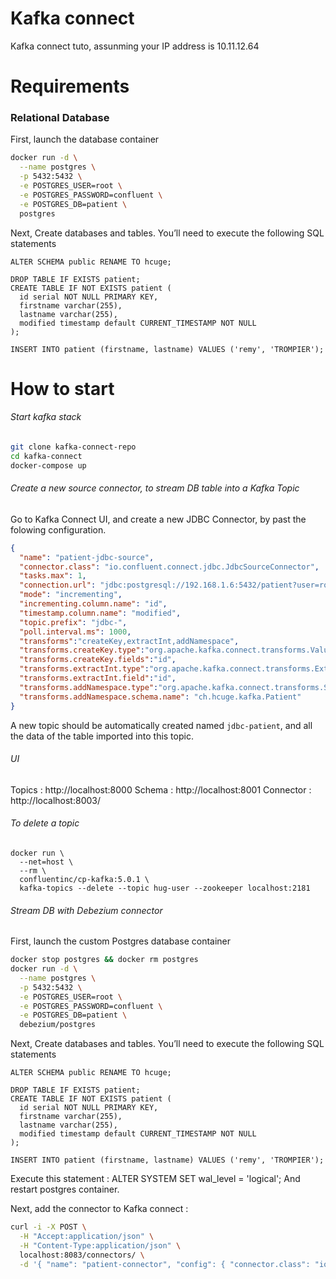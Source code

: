 # Kafka connect
Kafka connect tuto, assunming your IP address is 10.11.12.64

# Requirements

### Relational Database
First, launch the database container
```sh
docker run -d \
  --name postgres \
  -p 5432:5432 \
  -e POSTGRES_USER=root \
  -e POSTGRES_PASSWORD=confluent \
  -e POSTGRES_DB=patient \
  postgres
```

Next, Create databases and tables. You’ll need to execute the following SQL statements

```
ALTER SCHEMA public RENAME TO hcuge;

DROP TABLE IF EXISTS patient;
CREATE TABLE IF NOT EXISTS patient (
  id serial NOT NULL PRIMARY KEY,
  firstname varchar(255),
  lastname varchar(255),
  modified timestamp default CURRENT_TIMESTAMP NOT NULL
);

INSERT INTO patient (firstname, lastname) VALUES ('remy', 'TROMPIER');
```

# How to start

###### Start kafka stack
```sh
git clone kafka-connect-repo
cd kafka-connect
docker-compose up
```

###### Create a new source connector, to stream DB table into a Kafka Topic
Go to Kafka Connect UI, and create a new JDBC Connector, by past the folowing configuration.
```json
{
  "name": "patient-jdbc-source",
  "connector.class": "io.confluent.connect.jdbc.JdbcSourceConnector",
  "tasks.max": 1,
  "connection.url": "jdbc:postgresql://192.168.1.6:5432/patient?user=root&password=confluent",
  "mode": "incrementing",
  "incrementing.column.name": "id",
  "timestamp.column.name": "modified",
  "topic.prefix": "jdbc-",
  "poll.interval.ms": 1000,
  "transforms":"createKey,extractInt,addNamespace",
  "transforms.createKey.type":"org.apache.kafka.connect.transforms.ValueToKey",
  "transforms.createKey.fields":"id",
  "transforms.extractInt.type":"org.apache.kafka.connect.transforms.ExtractField$Key",
  "transforms.extractInt.field":"id",
  "transforms.addNamespace.type":"org.apache.kafka.connect.transforms.SetSchemaMetadata$Value",
  "transforms.addNamespace.schema.name": "ch.hcuge.kafka.Patient"
}
```

A new topic should be automatically created named `jdbc-patient`, and all the data of the table imported into this topic.


###### UI
Topics : http://localhost:8000
Schema : http://localhost:8001
Connector : http://localhost:8003/





###### To delete a topic 
```
docker run \
  --net=host \
  --rm \
  confluentinc/cp-kafka:5.0.1 \
  kafka-topics --delete --topic hug-user --zookeeper localhost:2181
```


###### Stream DB with Debezium connector
First, launch the custom Postgres database container
```sh
docker stop postgres && docker rm postgres
docker run -d \
  --name postgres \
  -p 5432:5432 \
  -e POSTGRES_USER=root \
  -e POSTGRES_PASSWORD=confluent \
  -e POSTGRES_DB=patient \
  debezium/postgres
```

Next, Create databases and tables. You’ll need to execute the following SQL statements

```
ALTER SCHEMA public RENAME TO hcuge;

DROP TABLE IF EXISTS patient;
CREATE TABLE IF NOT EXISTS patient (
  id serial NOT NULL PRIMARY KEY,
  firstname varchar(255),
  lastname varchar(255),
  modified timestamp default CURRENT_TIMESTAMP NOT NULL
);

INSERT INTO patient (firstname, lastname) VALUES ('remy', 'TROMPIER');
```



Execute this statement : ALTER SYSTEM SET wal_level = 'logical';
And restart postgres container. 

Next, add the connector to Kafka connect : 

```sh
curl -i -X POST \
  -H "Accept:application/json" \
  -H "Content-Type:application/json" \
  localhost:8083/connectors/ \
  -d '{ "name": "patient-connector", "config": { "connector.class": "io.debezium.connector.postgresql.PostgresConnector", "database.hostname": "192.168.1.28", "database.port": "5432", "database.user": "root", "database.password": "confluent", "database.dbname" : "patient", "database.server.name": "ch.hcuge.kafka", "schema.whitelist": "public", "table.whitelist": "patient", "database.history.kafka.bootstrap.servers": "kafka:9092", "database.history.kafka.topic": "dbhistory.patient" } }'
```
